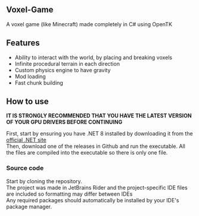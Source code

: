 Voxel-Game
---

A voxel game (like Minecraft) made completely in C# using OpenTK

Features
---

- Ability to interact with the world, by placing and breaking voxels
- Infinite procedural terrain in each direction
- Custom physics engine to have gravity
- Mod loading
- Fast chunk building

How to use
---

**IT IS STRONGLY RECOMMENDED THAT YOU HAVE THE LATEST VERSION OF YOUR GPU DRIVERS BEFORE CONTINUING**

First, start by ensuring you have .NET 8 installed by downloading it from the [official .NET site](https://dotnet.microsoft.com/en-us/download/dotnet/8.0)<br>
Then, download one of the releases in Github and run the executable. All the files are compiled into the executable so there is only one file.

### Source code
Start by cloning the repository.<br>
The project was made in JetBrains Rider and the project-specific IDE files are included so formatting may differ between IDEs<br>
Any required packages should automatically be installed by your IDE's package manager.
